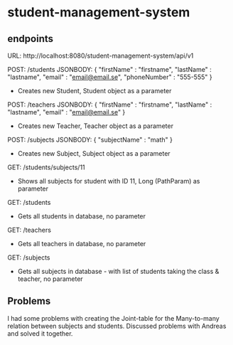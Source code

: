 # student-management-system

## endpoints

URL: http://localhost:8080/student-management-system/api/v1

POST: /students
JSONBODY: {
"firstName" : "firstname",
"lastName" : "lastname",
"email" : "email@email.se",
"phoneNumber" : "555-555"
}
* Creates new Student, Student object as a parameter

POST: /teachers
JSONBODY: {
"firstName" : "firstname",
"lastName" : "lastname",
"email" : "email@email.se"
}
* Creates new Teacher, Teacher object as a parameter

POST: /subjects
JSONBODY: {
"subjectName" : "math"
}
* Creates new Subject, Subject object as a parameter

GET: /students/subjects/11
* Shows all subjects for student with ID 11, Long (PathParam) as parameter

GET: /students
* Gets all students in database, no parameter

GET: /teachers
* Gets all teachers in database, no parameter

GET: /subjects
* Gets all subjects in database - with list of students taking the class & teacher, no parameter

## Problems
I had some problems with creating the Joint-table for the Many-to-many relation between subjects and students. Discussed problems with Andreas and solved it together.




